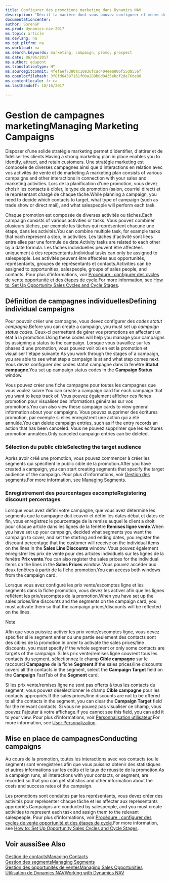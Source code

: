 ```yaml
---
title: Configurer des promotions marketing dans Dynamics NAV
description: "Décrit la manière dont vous pouvez configurer et mener des promotions marketing dans Dynamics NAV afin de vous aider à identifier et attirer des prospects et à fidéliser les clients."
documentationcenter: 
author: SorenGP
ms.prod: dynamics-nav-2017
ms.topic: article
ms.devlang: na
ms.tgt_pltfrm: na
ms.workload: na
ms.search.keywords: marketing, campaign, promo, prospect
ms.date: 06/06/2017
ms.author: edupont
ms.translationtype: HT
ms.sourcegitcommit: 4fefaef7380ac10836fcac404eea006f55d8556f
ms.openlocfilehash: 3f8fd64397161f00a289b0d0435ebcf2de76de80
ms.contentlocale: fr-ca
ms.lasthandoff: 10/16/2017

---
```

# <a name="managing-marketing-campaigns"></a><span data-ttu-id="519ad-103">Gestion de campagnes marketing</span><span class="sxs-lookup"><span data-stu-id="519ad-103">Managing Marketing Campaigns</span></span>
<span data-ttu-id="519ad-104">Disposer d'une solide stratégie marketing permet d'identifier, d'attirer et de fidéliser les clients.</span><span class="sxs-lookup"><span data-stu-id="519ad-104">Having a strong marketing plan in place enables you to identify, attract, and retain customers.</span></span> <span data-ttu-id="519ad-105">Une stratégie marketing est composée de diverses campagnes ainsi que d'interactions en relation avec vos activités de vente et de marketing.</span><span class="sxs-lookup"><span data-stu-id="519ad-105">A marketing plan consists of various campaigns and other interactions in connection with your sales and marketing activities.</span></span> <span data-ttu-id="519ad-106">Lors de la planification d'une promotion, vous devez choisir les contacts à cibler, le type de promotion (salon, courriel direct) et le représentant chargé de chaque tâche.</span><span class="sxs-lookup"><span data-stu-id="519ad-106">While planning a campaign, you need to decide which contacts to target, what type of campaign (such as trade show or direct mail), and what salespeople will perform each task.</span></span>

<span data-ttu-id="519ad-107">Chaque promotion est composée de diverses activités ou tâches.</span><span class="sxs-lookup"><span data-stu-id="519ad-107">Each campaign consists of various activities or tasks.</span></span> <span data-ttu-id="519ad-108">Vous pouvez combiner plusieurs tâches, par exemple les tâches qui représentent chacune une étape, dans les activités.</span><span class="sxs-lookup"><span data-stu-id="519ad-108">You can combine multiple task, for example tasks that each represent a step, in activities.</span></span> <span data-ttu-id="519ad-109">Les tâches d'activité sont liées entre elles par une formule de date.</span><span class="sxs-lookup"><span data-stu-id="519ad-109">Activity tasks are related to each other by a date formula.</span></span> <span data-ttu-id="519ad-110">Les tâches individuelles peuvent être affectées uniquement à des représentants.</span><span class="sxs-lookup"><span data-stu-id="519ad-110">Individual tasks can only be assigned to salespeople.</span></span> <span data-ttu-id="519ad-111">Les activités peuvent être affectées aux opportunités, représentants, groupes de représentants et contacts.</span><span class="sxs-lookup"><span data-stu-id="519ad-111">Activities can be assigned to opportunities, salespeople, groups of sales people, and contacts.</span></span> <span data-ttu-id="519ad-112">Pour plus d'informations, voir [Procédure : configurer des cycles de vente opportunité et des étapes de cycle](marketing-how-setup-opportunity-sales-cycles-stages.md).</span><span class="sxs-lookup"><span data-stu-id="519ad-112">For more information, see [How to: Set Up Opportunity Sales Cycles and Cycle Stages](marketing-how-setup-opportunity-sales-cycles-stages.md).</span></span>

## <a name="defining-individual-campaigns"></a><span data-ttu-id="519ad-113">Définition de campagnes individuelles</span><span class="sxs-lookup"><span data-stu-id="519ad-113">Defining individual campaigns</span></span>
<span data-ttu-id="519ad-114">Pour pouvoir créer une campagne, vous devez configurer des *codes statut campagne*.</span><span class="sxs-lookup"><span data-stu-id="519ad-114">Before you can create a campaign, you must set up *campaign status codes*.</span></span> <span data-ttu-id="519ad-115">Ceux-ci permettent de gérer vos promotions en affectant un état à la promotion.</span><span class="sxs-lookup"><span data-stu-id="519ad-115">Using these codes will help you manage your campaigns by assigning a status to the campaign.</span></span> <span data-ttu-id="519ad-116">Lorsque vous travaillez sur les phases d'une promotion, vous pouvez voir où en est la promotion et visualiser l'étape suivante.</span><span class="sxs-lookup"><span data-stu-id="519ad-116">As you work through the stages of a campaign, you are able to see what step a campaign is at and what step comes next.</span></span> <span data-ttu-id="519ad-117">Vous devez configurer des codes statut campagne dans la fenêtre **Statut campagne**.</span><span class="sxs-lookup"><span data-stu-id="519ad-117">You set up campaign status codes in the **Campaign Status** window.</span></span>

<span data-ttu-id="519ad-118">Vous pouvez créer une fiche campagne pour toutes les campagnes que vous voulez suivre.</span><span class="sxs-lookup"><span data-stu-id="519ad-118">You can create a campaign card for each campaign that you want to keep track of.</span></span> <span data-ttu-id="519ad-119">Vous pouvez également afficher ces fiches promotion pour visualiser des informations générales sur vos promotions.</span><span class="sxs-lookup"><span data-stu-id="519ad-119">You can also view these campaign cards to view general information about your campaigns.</span></span>
<span data-ttu-id="519ad-120">Vous pouvez supprimer des écritures promotion, par exemple si elles enregistrent une action qui a été annulée.</span><span class="sxs-lookup"><span data-stu-id="519ad-120">You can delete campaign entries, such as if the entry records an action that has been canceled.</span></span> <span data-ttu-id="519ad-121">Vous ne pouvez supprimer que les écritures promotion annulées.</span><span class="sxs-lookup"><span data-stu-id="519ad-121">Only canceled campaign entries can be deleted.</span></span>

### <a name="selecting-the-target-audience"></a><span data-ttu-id="519ad-122">Sélection du public cible</span><span class="sxs-lookup"><span data-stu-id="519ad-122">Selecting the target audience</span></span>
<span data-ttu-id="519ad-123">Après avoir créé une promotion, vous pouvez commencer à créer les segments qui spécifient le public cible de la promotion.</span><span class="sxs-lookup"><span data-stu-id="519ad-123">After you have created a campaign, you can start creating segments that specify the target audience of the campaign.</span></span> <span data-ttu-id="519ad-124">Pour plus d'informations, voir [Gestion des segments](marketing-segments.md).</span><span class="sxs-lookup"><span data-stu-id="519ad-124">For more information, see [Managing Segments](marketing-segments.md).</span></span>

### <a name="registering-discount-percentages"></a><span data-ttu-id="519ad-125">Enregistrement des pourcentages escompte</span><span class="sxs-lookup"><span data-stu-id="519ad-125">Registering discount percentages</span></span>
<span data-ttu-id="519ad-126">Lorsque vous avez défini votre campagne, que vous avez déterminé les segments que la campagne doit couvrir et défini les dates début et dates de fin, vous enregistrez le pourcentage de la remise auquel le client a droit pour chaque article dans les lignes de la fenêtre **Remises ligne vente**.</span><span class="sxs-lookup"><span data-stu-id="519ad-126">When you have set up your campaign, decided what segments you want the campaign to cover, and set the starting and ending dates, you register the discount percentage that the customer will receive on the individual items on the lines in the **Sales Line Discounts** window.</span></span> <span data-ttu-id="519ad-127">Vous pouvez également enregistrer les prix de vente pour des articles individuels sur les lignes de la fenêtre **Prix vente**.</span><span class="sxs-lookup"><span data-stu-id="519ad-127">You can also register the sales prices for the individual items on the lines in the **Sales Prices** window.</span></span> <span data-ttu-id="519ad-128">Vous pouvez accéder aux deux fenêtres à partir de la fiche promotion.</span><span class="sxs-lookup"><span data-stu-id="519ad-128">You can access both windows from the campaign card.</span></span>

 <span data-ttu-id="519ad-129">Lorsque vous avez configuré les prix vente/escomptes ligne et les segments dans la fiche promotion, vous devez les activer afin que les lignes reflètent les prix/escomptes de la promotion.</span><span class="sxs-lookup"><span data-stu-id="519ad-129">When you have set up the sales prices/line discounts and the segments on the campaign card, you must activate them so that the campaign prices/discounts will be reflected on the lines.</span></span>

> [!NOTE]  
>   <span data-ttu-id="519ad-130">Afin que vous puissiez activer les prix vente/escomptes ligne, vous devez spécifier si le segment entier ou une partie seulement des contacts sont des cibles de la promotion.</span><span class="sxs-lookup"><span data-stu-id="519ad-130">In order to activate the sales prices/line discounts, you must specify if the whole segment or only some contacts are targets of the campaign.</span></span> <span data-ttu-id="519ad-131">Si les prix vente/remises ligne couvrent tous les contacts du segment, sélectionnez le champ **Cible campagne** sur le raccourci **Campagne** de la fiche **Segment**.</span><span class="sxs-lookup"><span data-stu-id="519ad-131">If the sales prices/line discounts covers all the contacts in the segment, select the **Campaign Target** field on the **Campaign** FastTab of the **Segment** card.</span></span>

<span data-ttu-id="519ad-132">Si les prix vente/remises ligne ne sont pas offerts à tous les contacts du segment, vous pouvez désélectionner le champ **Cible campagne** pour les contacts appropriés.</span><span class="sxs-lookup"><span data-stu-id="519ad-132">If the sales prices/line discounts are not to be offered to all the contacts in the segment, you can clear the **Campaign Target** field for the relevant contacts.</span></span> <span data-ttu-id="519ad-133">Si vous ne pouvez pas visualiser ce champ, vous pouvez l'ajouter à votre affichage.</span><span class="sxs-lookup"><span data-stu-id="519ad-133">If you cannot see this field, you can add it to your view.</span></span> <span data-ttu-id="519ad-134">Pour plus d'informations, voir [Personnalisation utilisateur](ui-user-personalization.md).</span><span class="sxs-lookup"><span data-stu-id="519ad-134">For more information, see [User Personalization](ui-user-personalization.md).</span></span>

## <a name="conducting-campaigns"></a><span data-ttu-id="519ad-135">Mise en place de campagnes</span><span class="sxs-lookup"><span data-stu-id="519ad-135">Conducting campaigns</span></span>
<span data-ttu-id="519ad-136">Au cours de la promotion, toutes les interactions avec vos contacts (ou le segment) sont enregistrées afin que vous puissiez obtenir des statistiques et autres informations sur les coûts et le taux de réussite de la promotion.</span><span class="sxs-lookup"><span data-stu-id="519ad-136">As a campaign runs, all interactions with your contacts, or segment, are recorded so that you can get statistics and other information about the costs and success rates of the campaign.</span></span>

<span data-ttu-id="519ad-137">Les promotions sont conduites par les représentants, vous devez créer des activités pour représenter chaque tâche et les affecter aux représentants appropriés.</span><span class="sxs-lookup"><span data-stu-id="519ad-137">Campaigns are conducted by salespeople, and you must create activities to represent each task and assign them to the relevant salespeople.</span></span> <span data-ttu-id="519ad-138">Pour plus d'informations, voir [Procédure : configurer des cycles de vente opportunité et des étapes de cycle](marketing-how-setup-opportunity-sales-cycles-stages.md).</span><span class="sxs-lookup"><span data-stu-id="519ad-138">For more information, see [How to: Set Up Opportunity Sales Cycles and Cycle Stages](marketing-how-setup-opportunity-sales-cycles-stages.md).</span></span>

## <a name="see-also"></a><span data-ttu-id="519ad-139">Voir aussi</span><span class="sxs-lookup"><span data-stu-id="519ad-139">See Also</span></span>
[<span data-ttu-id="519ad-140">Gestion de contacts</span><span class="sxs-lookup"><span data-stu-id="519ad-140">Managing Contacts</span></span>](marketing-contacts.md)  
[<span data-ttu-id="519ad-141">Gestion des segments</span><span class="sxs-lookup"><span data-stu-id="519ad-141">Managing Segments</span></span>](marketing-segments.md)  
[<span data-ttu-id="519ad-142">Gestion des opportunités de ventes</span><span class="sxs-lookup"><span data-stu-id="519ad-142">Managing Sales Opportunities</span></span>](marketing-manage-sales-opportunities.md)  
[<span data-ttu-id="519ad-143">Utilisation de Dynamics NAV</span><span class="sxs-lookup"><span data-stu-id="519ad-143">Working with Dynamics NAV</span></span>](ui-work-product.md)  

